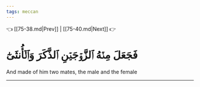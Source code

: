 ```yaml
---
tags: meccan
---
```


👈 [[75-38.md|Prev]] | [[75-40.md|Next]] 👉

# فَجَعَلَ مِنۡهُ ٱلزَّوۡجَيۡنِ ٱلذَّكَرَ وَٱلۡأُنثَىٰٓ

And made of him two mates, the male and the female

---

